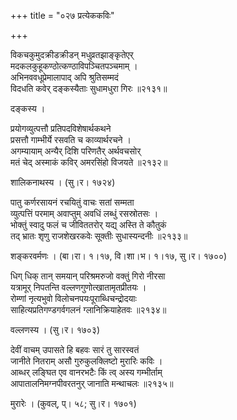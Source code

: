 +++
title = "०२७ प्रत्येककविः"

+++


विकचकुमुदक्रीडक्रीडन् मधुव्रतझाङ्कृतेएर्  
मदकलकुहूकण्ठोत्कण्ठाविपञ्चितपञ्चमाम् ।  
अभिनववधूप्रेमालापाद् अपि श्रुतिसम्मदं  
विदधति कवेर् दङ्कस्यैताः सुधामधुरा गिरः ॥२१३१॥  


दङ्कस्य ।  


प्रयोगव्युत्पत्तौ प्रतिपदविशेषार्थकथने  
प्रसत्तौ गाम्भीर्ये रसवति च काव्यार्थरचने ।  
अगम्यायाम् अन्यैर् दिशि परिणतैर् अर्थवचसोर्  
मतं चेद् अस्माकं कविर् अमरसिंहो विजयते ॥२१३२॥  


शालिकनाथस्य । (सु।र। १७२४)  


पातु कर्णरसायनं रचयितुं वाचः सतां सम्मता  
व्युत्पत्तिं परमाम् अवाप्तुम् अवधिं लब्धुं रसस्रोतसः ।  
भोक्तुं स्वादु फलं च जीविततरोर् यद्य् अस्ति ते कौतुकं  
तद् भ्रातः शृणु राजशेखरकवेः सूक्तीः सुधास्यन्दनीः ॥२१३३॥  


शङ्करवर्मणः । (बा।रा। १।१७, वि।शा।भ। १।१७, सु।र। १७००)  


धिग् धिक् तान् समयान् परिश्रमरुजो वक्तुं गिरो नीरसा  
यत्रामूर् निपतन्ति वल्लणगुणोत्खातामृतप्रीतयः ।  
रोम्णां नृत्यभुवो विलोचनपयःपूराब्धिचन्द्रोदयाः  
साहित्यप्रतिगण्डगर्वगलनं ग्लानिक्रियाहेतवः ॥२१३४॥  


वल्लणस्य । (सु।र। १७०३)  


देवीं वाचम् उपासते हि बहवः सारं तु सारस्वतं  
जानीते नितराम् असौ गुरुकुलक्लिष्टो मुरारिः कविः ।  
आब्धर् लङ्घित एव वानरभटैः किं त्व् अस्य गम्भीर्ताम्  
आपातालनिमग्नपीवरतनुर् जानाति मन्थाचलः ॥२१३५॥  


मुरारेः । (कुवल्, प्। ५८; सु।र। १७०१)  

